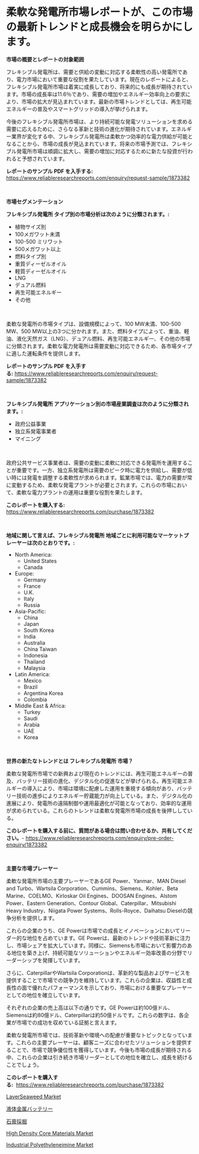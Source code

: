 <p><h1>柔軟な発電所市場レポートが、この市場の最新トレンドと成長機会を明らかにします。</h1></p><p><strong>市場の概要とレポートの対象範囲</strong></p>
<p><p>フレキシブル発電所は、需要と供給の変動に対応する柔軟性の高い発電所であり、電力市場において重要な役割を果たしています。現在のレポートによると、フレキシブル発電所市場は着実に成長しており、将来的にも成長が期待されています。市場の成長率は11.6％であり、需要の増加やエネルギー効率向上の要求により、市場の拡大が見込まれています。最新の市場トレンドとしては、再生可能エネルギーの普及やスマートグリッドの導入が挙げられます。</p><p>今後のフレキシブル発電所市場は、より持続可能な発電ソリューションを求める需要に応えるために、さらなる革新と技術の進化が期待されています。エネルギー業界が変化する中、フレキシブル発電所は柔軟かつ効率的な電力供給が可能となることから、市場の成長が見込まれています。将来の市場予測では、フレキシブル発電所市場は順調に拡大し、需要の増加に対応するために新たな投資が行われると予想されています。</p></p>
<p><strong>レポートのサンプル PDF を入手する:</strong> <a href="https://www.reliableresearchreports.com/enquiry/request-sample/1873382">https://www.reliableresearchreports.com/enquiry/request-sample/1873382</a></p>
<p>&nbsp;</p>
<p><strong>市場セグメンテーション</strong></p>
<p><strong>フレキシブル発電所 タイプ別の市場分析は次のように分類されます。:</strong></p>
<p><ul><li>植物サイズ別</li><li>100メガワット未満</li><li>100-500 ミリワット</li><li>500メガワット以上</li><li>燃料タイプ別</li><li>重質ディーゼルオイル</li><li>軽質ディーゼルオイル</li><li>LNG</li><li>デュアル燃料</li><li>再生可能エネルギー</li><li>その他</li></ul></p>
<p>&nbsp;</p>
<p><p>柔軟な発電所の市場タイプは、設備規模によって、100 MW未満、100-500 MW、500 MW以上の3つに分かれます。また、燃料タイプによって、重油、軽油、液化天然ガス（LNG）、デュアル燃料、再生可能エネルギー、その他の市場に分類されます。柔軟な電力発電所は需要変動に対応できるため、各市場タイプに適した運転条件を提供します。</p></p>
<p><strong>レポートのサンプル PDF を入手する:</strong>&nbsp;<a href="https://www.reliableresearchreports.com/enquiry/request-sample/1873382">https://www.reliableresearchreports.com/enquiry/request-sample/1873382</a></p>
<p>&nbsp;</p>
<p><strong> フレキシブル発電所 アプリケーション別の市場産業調査は次のように分類されます。:</strong></p>
<p><ul><li>政府公益事業</li><li>独立系発電事業者</li><li>マイニング</li></ul></p>
<p>&nbsp;</p>
<p><p>政府公共サービス事業者は、需要の変動に柔軟に対応できる発電所を運用することが重要です。一方、独立系発電所は需要のピーク時に電力を供給し、需要が低い時には発電を調整する柔軟性が求められます。鉱業市場では、電力の需要が常に変動するため、柔軟な発電プラントが必要とされます。これらの市場において、柔軟な電力プラントの運用は重要な役割を果たします。</p></p>
<p><strong>このレポートを購入する:</strong>&nbsp; <a href="https://www.reliableresearchreports.com/purchase/1873382">https://www.reliableresearchreports.com/purchase/1873382</a></p>
<p>&nbsp;</p>
<p><strong>地域に関して言えば、フレキシブル発電所 地域ごとに利用可能なマーケットプレーヤーは次のとおりです。:</strong></p>
<p><ul>
    <li>
        North America:
        <ul>
            <li>United States</li>
            <li>Canada</li>
        </ul>
    </li>
    <li>
        Europe:
        <ul>
            <li>Germany</li>
            <li>France</li>
            <li>U.K.</li>
            <li>Italy</li>
            <li>Russia</li>
        </ul>
    </li>
    <li>
        Asia-Pacific:
        <ul>
            <li>China</li>
            <li>Japan</li>
            <li>South Korea</li>
            <li>India</li>
            <li>Australia</li>
            <li>China Taiwan</li>
            <li>Indonesia</li>
            <li>Thailand</li>
            <li>Malaysia</li>
        </ul>
    </li>
    <li>
        Latin America:
        <ul>
            <li>Mexico</li>
            <li>Brazil</li>
            <li>Argentina Korea</li>
            <li>Colombia</li>
        </ul>
    </li>
    <li>
        Middle East & Africa:
        <ul>
            <li>Turkey</li>
            <li>Saudi</li>
            <li>Arabia</li>
            <li>UAE</li>
            <li>Korea</li>
        </ul>
    </li>
    </ul></p>
<p>&nbsp;</p>
<p><strong>世界の新たなトレンドとは フレキシブル発電所 市場？</strong></p>
<p><p>柔軟な発電所市場での新興および現在のトレンドには、再生可能エネルギーの普及、バッテリー技術の進化、デジタル化の促進などが挙げられる。再生可能エネルギーの導入により、市場は環境に配慮した運用を重視する傾向があり、バッテリー技術の進歩によりエネルギー貯蔵能力が向上している。また、デジタル化の進展により、発電所の遠隔制御や運用最適化が可能となっており、効率的な運用が求められている。これらのトレンドは柔軟な発電所市場の成長を後押ししている。</p></p>
<p><strong>このレポートを購入する前に、質問がある場合は問い合わせるか、共有してください。</strong>- <a href="https://www.reliableresearchreports.com/enquiry/pre-order-enquiry/1873382">https://www.reliableresearchreports.com/enquiry/pre-order-enquiry/1873382</a></p>
<p>&nbsp;</p>
<p><strong>主要な市場プレーヤー</strong></p>
<p><p>柔軟な発電所市場の主要プレーヤーであるGE Power、Yanmar、MAN Diesel and Turbo、Wartsila Corporation、Cummins、Siemens、Kohler、Beta Marine、COELMO、Kirloskar Oil Engines、DOOSAN Engines、Alstom Power、Eastern Generation、Contour Global、Caterpillar、Mitsubishi Heavy Industry、Niigata Power Systems、Rolls-Royce、Daihatsu Dieselの競争分析を提供します。</p><p>これらの企業のうち、GE Powerは市場での成長とイノベーションにおいてリーダー的な地位を占めています。GE Powerは、最新のトレンドや技術革新に注力し、市場シェアを拡大しています。同様に、Siemensも市場において影響力のある地位を築き上げ、持続可能なソリューションやエネルギー効率改善の分野でリーダーシップを発揮しています。</p><p>さらに、CaterpillarやWartsila Corporationは、革新的な製品およびサービスを提供することで市場での競争力を維持しています。これらの企業は、収益性と成長性の面で優れたパフォーマンスを示しており、市場における重要なプレーヤーとしての地位を確立しています。</p><p>それぞれの企業の売上高は以下の通りです。GE Powerは約100億ドル、Siemensは約80億ドル、Caterpillarは約50億ドルです。これらの数字は、各企業が市場での成功を収めている証拠と言えます。</p><p>柔軟な発電所市場では、技術革新や環境への配慮が重要なトピックとなっています。これらの主要プレーヤーは、顧客ニーズに合わせたソリューションを提供することで、市場で競争優位性を獲得しています。今後も市場の成長が期待される中、これらの企業は引き続き市場リーダーとしての地位を確立し、成長を続けることでしょう。</p></p>
<p><strong>このレポートを購入する:</strong>&nbsp;&nbsp;<a href="https://www.reliableresearchreports.com/purchase/1873382">https://www.reliableresearchreports.com/purchase/1873382</a></p>
<p><p><a href="https://issuu.com/reportprime-2/docs/laverseaweed-market-size-2030.pptx_8afe3d28860634">LaverSeaweed Market</a></p><p><a href="https://medium.com/@gregoriookeefe2023/%E6%B6%B2%E4%BD%93%E9%87%91%E5%B1%9E%E3%83%90%E3%83%83%E3%83%86%E3%83%AA%E3%83%BC%E3%81%AE%E5%B8%82%E5%A0%B4%E8%A6%8F%E6%A8%A1%E3%81%A8%E5%B8%82%E5%A0%B4%E5%8B%95%E5%90%91-%E5%AE%8C%E5%85%A8%E3%81%AA%E7%94%A3%E6%A5%AD%E6%A6%82%E8%A6%81-2024%E5%B9%B4%E3%81%8B%E3%82%892031%E5%B9%B4%E3%81%BE%E3%81%A7-978521928d8c">液体金属バッテリー</a></p><p><a href="https://github.com/zjkmgcs938405/Market-Research-Report-List-1/blob/main/23094052637.md">石膏採掘</a></p><p><a href="https://github.com/vimar16th/Market-Research-Report-List-3/blob/main/high-density-core-materials-market.md">High Density Core Materials Market</a></p><p><a href="https://github.com/luckyshygirl/Market-Research-Report-List-3/blob/main/industrial-polyethyleneimine-market.md">Industrial Polyethyleneimine Market</a></p></p>